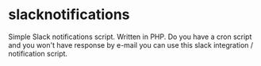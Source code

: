 # slacknotifications

Simple Slack notifications script. Written in PHP.
Do you have a cron script and you won't have response by e-mail you can use this slack integration / notification script.